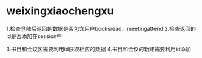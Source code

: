# weixingxiaochengxu
1.检查登陆后返回的数据是否包含用户booksread、meetingattend
2.检查返回的id是否添加在session中

3.书目和会议区需要利用id获取相应的数据
4.书目和会议的新建需要利用id添加